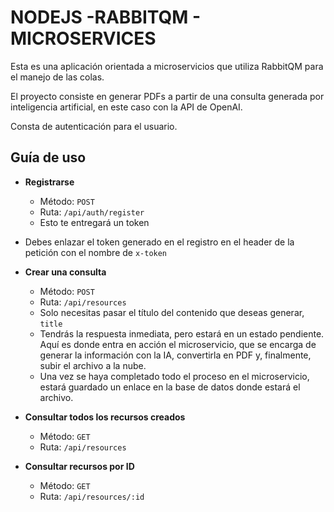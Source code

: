 # NODEJS -RABBITQM - MICROSERVICES

Esta es una aplicación orientada a microservicios que utiliza RabbitQM para el manejo de las colas.

El proyecto consiste en generar PDFs a partir de una consulta generada por inteligencia artificial, en este caso con la API de OpenAI.

Consta de autenticación para el usuario.

## Guía de uso

- **Registrarse**
  - Método: `POST`
  - Ruta: `/api/auth/register`
  - Esto te entregará un token

- Debes enlazar el token generado en el registro en el header de la petición con el nombre de `x-token`

- **Crear una consulta**
  - Método: `POST`
  - Ruta: `/api/resources`
  - Solo necesitas pasar el título del contenido que deseas generar, `title`
  - Tendrás la respuesta inmediata, pero estará en un estado pendiente. Aquí es donde entra en acción el microservicio, que se encarga de generar la información con la IA, convertirla en PDF y, finalmente, subir el archivo a la nube.
  - Una vez se haya completado todo el proceso en el microservicio, estará guardado un enlace en la base de datos donde estará el archivo.

- **Consultar todos los recursos creados**
  - Método: `GET`
  - Ruta: `/api/resources`

- **Consultar recursos por ID**
  - Método: `GET`
  - Ruta: `/api/resources/:id`
